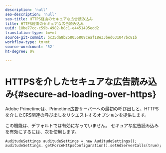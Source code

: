 ```yaml
---
description: 'null'
seo-description: 'null'
seo-title: HTTPS経由のセキュアな広告読み込み
title: HTTPS経由のセキュアな広告読み込み
uuid: 18be77cc-c59b-4982-b8c1-e4451495edd2
translation-type: tm+mt
source-git-commit: bc35da8b258056809ceaf18e33bed631047bc81b
workflow-type: tm+mt
source-wordcount: '52'
ht-degree: 0%

---
```



# HTTPSを介したセキュアな広告読み込み{#secure-ad-loading-over-https}

Adobe Primetimeは、Primetime広告サーバーへの最初の呼び出しと、HTTPSを介したCRS関連の呼び出しをリクエストするオプションを提供します。

この機能は、デフォルトでは有効になっていません。 セキュアな広告読み込みを有効にするには、次を使用します。

```
AuditudeSettings auditudeSettings = new AuditudeSettings(); 
auditudeSettings. getForceHttpsConfiguration().setAdServerCalls(true);
```
